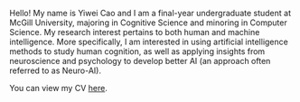 Hello! My name is Yiwei Cao and I am a final-year undergraduate student at McGill University, majoring in Cognitive Science and minoring in Computer Science. My research interest pertains to both human and machine intelligence. More specifically, I am interested in using artificial intelligence methods to study human cognition, as well as applying insights from neuroscience and psychology to develop better AI (an approach often referred to as Neuro-AI).

You can view my CV [here](./Yiwei_CV.pdf).
